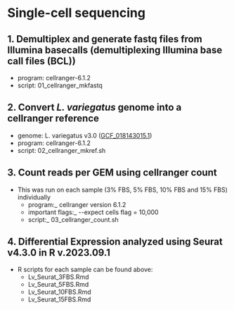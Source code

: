 
# Single-cell sequencing

## 1. Demultiplex and generate fastq files from Illumina basecalls (demultiplexing Illumina base call files (BCL))
- program: cellranger-6.1.2
- script: 01_cellranger_mkfastq

## 2. Convert *L. variegatus* genome into a cellranger reference
- genome: L. variegatus v3.0 ([GCF_018143015.1](https://www.ncbi.nlm.nih.gov/assembly/GCF_018143015.1))
- program: cellranger-6.1.2
- script: 02_cellranger_mkref.sh

## 3. Count reads per GEM using cellranger count
- This was run on each sample (3% FBS, 5% FBS, 10% FBS and 15% FBS) individually 
    - program:_ cellranger version 6.1.2
    - important flags:_ --expect cells flag = 10,000
    - script:_ 03_cellranger_count.sh

## 4. Differential Expression analyzed using Seurat v4.3.0 in R v.2023.09.1
- R scripts for each sample can be found above:
    - Lv_Seurat_3FBS.Rmd
    - Lv_Seurat_5FBS.Rmd
    - Lv_Seurat_10FBS.Rmd
    - Lv_Seurat_15FBS.Rmd
